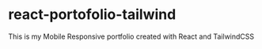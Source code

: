# react-portofolio-tailwind
 This is my Mobile Responsive portfolio created with React and TailwindCSS
